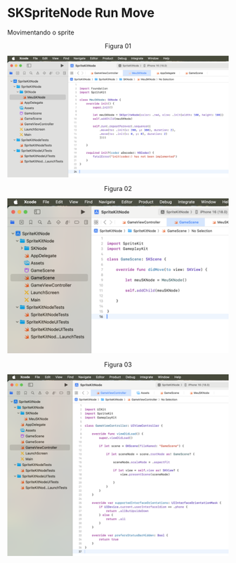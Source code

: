 # SKSpriteNode Run Move

Movimentando o sprite

<div align="center">
Figura 01
</div>

![](Imagens/SpriteNode-RunRepeatForever-Img01.png)

<div align="center">
Figura 02
</div>

![](Imagens/SpriteNode-Run-Img02.png)

<div align="center">
Figura 03
</div>

![](Imagens/SpriteNode-Run-Img03.png)